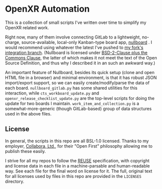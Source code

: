 # OpenXR Automation

<!--
Copyright 2022, Collabora, Ltd.
SPDX-License-Identifier: CC-BY-4.0
-->

This is a collection of small scripts I've written over time to simplify my
OpenXR related work.

Right now, many of them involve connecting GitLab to a lightweight, no-charge,
source-available, local-only Kanban-type board app,
[nullboard](https://nullboard.io) . I would recommend using whatever the latest
I've pushed to
[my fork's integration branch](https://github.com/rpavlik/nullboard/tree/integration).
(Nullboard is licensed under
[BSD-2-Clause plus the Commons Clause](https://github.com/rpavlik/nullboard/blob/master/LICENSE),
the latter of which makes it not meet the text of the Open Source Definition,
and thus why I described it in an such an awkward way.)

An important feature of Nullboard, besides its quick setup (clone and open HTML
file in a browser) and minimal environment, is that it has robust JSON
import/export support, so we can easily create/modify/parse the data of each
board. `nullboard_gitlab.py` has some shared utilities for this interaction,
while `cts_workboard_update.py` and `openxr_release_checklist_update.py` are the
top-level scripts for doing the update for two boards I maintain.
`work_item_and_collection.py` is a somewhat-more-generic (though GitLab-based)
group of data structures used in the above files.

## License

In general, the scripts in this repo are all BSL-1.0 licensed. Thanks to my
employer, [Collabora, Ltd.](https://collabora.com), for their "Open First"
philosophy allowing me to publish these easily.

I strive for all my repos to follow the [REUSE](https://reuse.software)
specification, with copyright and license data in each file in a
machine-parsable and human-readable way. See each file for the final word on
license for it. The full, original text for all licenses used by files in this
repo are provided in the `LICENSES` directory.
